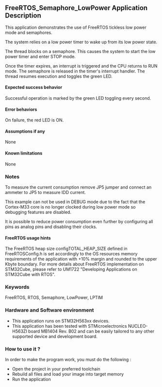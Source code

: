 ## <b>FreeRTOS_Semaphore_LowPower Application Description</b>

This application demonstrates the use of FreeRTOS tickless low power mode and semaphores.

The system relies on a low power timer to wake up from its low power state.

The thread blocks on a semaphore.
This causes the system to start the low power timer and enter STOP mode.

Once the timer expires, an interrupt is triggered and the CPU returns to RUN mode.
The semaphore is released in the timer's interrupt handler. The thread resumes execution and 
toggles the green LED.

#### <b>Expected success behavior</b>
Successful operation is marked by the green LED toggling every second.

#### <b>Error behaviors</b>
On failure, the red LED is ON.

#### <b>Assumptions if any</b>
None

#### <b>Known limitations</b>
None

### <b>Notes</b>
To measure the current consumption remove JP5 jumper and connect an ammeter to JP5 to measure IDD current.

This example can not be used in DEBUG mode due to the fact that the Cortex-M33 core is no longer clocked during low power mode so debugging features are disabled.

It is possible to reduce power consumption even further by configuring all pins as analog pins and disabling their clocks.

#### <b>FreeRTOS usage hints</b>

The FreeRTOS heap size configTOTAL_HEAP_SIZE defined in FreeRTOSConfig.h is set accordingly to the
OS resources memory requirements of the application with +10% margin and rounded to the upper Kbyte boundary.
For more details about FreeRTOS implementation on STM32Cube, please refer to UM1722 "Developing Applications
on STM32Cube with RTOS".

### <b>Keywords</b>
FreeRTOS, RTOS, Semaphore, LowPower, LPTIM

### <b>Hardware and Software environment</b>

  - This application runs on STM32H563xx devices.
  - This application has been tested with STMicroelectronics NUCLEO-H563ZI board MB1404 Rev. B02
    and can be easily tailored to any other supported device and development board.

### <b>How to use it ?</b>
In order to make the program work, you must do the following :

 - Open the project in your preferred toolchain
 - Rebuild all files and load your image into target memory
 - Run the application
